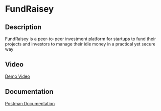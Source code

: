 # FundRaisey

## Description
FundRaisey is a peer-to-peer investment platform for startups to fund their projects and investors to manage their idle money in a practical yet secure way

## Video
[Demo Video](https://drive.google.com/file/d/12jD73G_w3TiYfUH21b2Ni2lU1n8Y64ad/view)

## Documentation
[Postman Documentation](https://documenter.getpostman.com/view/8725786/UV5f8ZdP)
